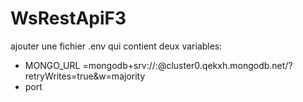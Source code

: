 # WsRestApiF3
ajouter une fichier .env  qui contient deux variables:
- MONGO_URL =mongodb+srv://<nom user>:<password>@cluster0.qekxh.mongodb.net/<nom BD>?retryWrites=true&w=majority
- port 
